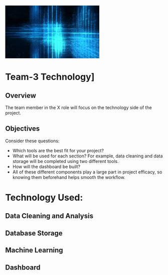 ![header_pic](/technology.jpeg)
 
# Team-3 Technology]
  
## Overview  
The team member in the X role will focus on the technology side of the project. 

## Objectives 
Consider these questions: 
- Which tools are the best fit for your project? 
- What will be used for each section? For example, data cleaning and data storage will be completed using two different tools. 
- How will the dashboard be built? 
- All of these different components play a large part in project efficacy, so knowing them beforehand helps smooth the workflow.

# Technology Used:

## Data Cleaning and Analysis

## Database Storage

## Machine Learning

## Dashboard



  